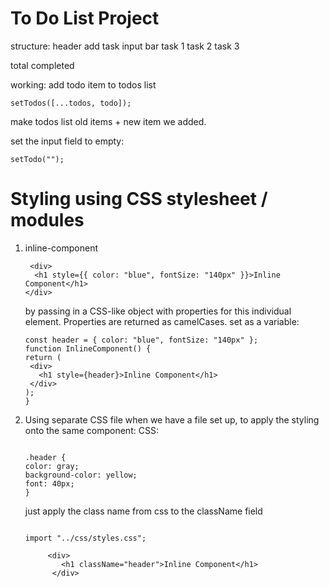 # To Do List Project

structure:
header
add task input bar
task 1
task 2
task 3

total completed

working:
add todo item to todos list

```
setTodos([...todos, todo]);
```

make todos list old items + new item we added.

set the input field to empty:

```
setTodo("");
```

# Styling using CSS stylesheet / modules

1.  inline-component

    ```
     <div>
      <h1 style={{ color: "blue", fontSize: "140px" }}>Inline Component</h1>
    </div>
    ```

    by passing in a CSS-like object with properties for this individual element. Properties are returned as camelCases.
    set as a variable:

    ```
    const header = { color: "blue", fontSize: "140px" };
    function InlineComponent() {
    return (
     <div>
       <h1 style={header}>Inline Component</h1>
     </div>
    );
    }
    ```

2.  Using separate CSS file
    when we have a file set up, to apply the styling onto the same component:
    CSS:

    ```

    .header {
    color: gray;
    background-color: yellow;
    font: 40px;
    }
    ```

    just apply the class name from css to the className field

    ```

    import "../css/styles.css";

         <div>
            <h1 className="header">Inline Component</h1>
          </div>

    ```
